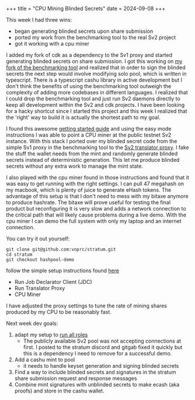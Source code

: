 +++
title = "CPU Mining Blinded Secrets"
date = 2024-09-08
+++

This week I had three wins:
- began generating blinded secrets upon share submission
- ported my work from the benchmarking tool to the real Sv2 project
- got it working with a cpu miner

I added my fork of cdk as a dependency to the Sv1 proxy and started generating blinded secrets on share submission. I got this working on [my fork of the benchmarking tool](https://github.com/vnprc/benchmarking-tool/tree/hashpool-demo) and realized that in order to sign the blinded secrets the next step would involve modifying solo pool, which is written in typescript. There is a typescript cashu library in active development but I don't think the benefits of using the benchmarking tool outweigh the complexity of adding more codebases in different languages. I realized that I could drop the benchmarking tool and just run Sv2 daemons directly to keep all development within the Sv2 and cdk projects. I have been looking for a hacky shortcut since I started this project and this week I realized that the 'right' way to build it is actually the shortest path to my goal.

I found this awesome [getting started guide](https://stratumprotocol.org/getting-started/) and using the easy mode instructions I was able to point a CPU miner at the public testnet Sv2 instance. With this stack I ported over my blinded secret code from the simple Sv1 proxy in the benchmarking tool to the [Sv2 translator proxy](https://github.com/vnprc/stratum/tree/hashpool-demo). I fake the stuff the wallet needs from the mint and randomly generate blinded secrets instead of deterministic generation. This let me produce blinded secrets without any extra work to manage the mint state.

I also played with the cpu miner found in those instructions and found that it was easy to get running with the right settings. I can pull 47 megahash on my macbook, which is plenty of juice to generate eHash tokens. The advantage of this setup is that I don't need to mess with my bitaxe anymore to produce hashrate. The bitaxe will prove useful for testing the final product but reconfiguring it is very slow and adds a network connection to the critical path that will likely cause problems during a live demo. With the cpu miner I can demo the full system with only my laptop and an internet connection.

You can try it out yourself:
```
git clone git@github.com:vnprc/stratum.git
cd stratum
git checkout hashpool-demo
```

follow the simple setup instructions found [here](https://stratumprotocol.org/getting-started/#run-job-declarator-client-jdc)
- Run Job Declarator Client (JDC)
- Run Translator Proxy
- CPU Miner

I have adjusted the proxy settings to tune the rate of mining shares produced by my CPU to be reasonably fast.

Next week dev goals:
1. adapt my setup to [run all roles](https://stratumprotocol.org/getting-started/#ii-getting-started---running-all-roles)
    - The publicly available Sv2 pool was not accepting connections at first. I posted to the stratum discord and gitgab fixed it quickly 
    but this is a dependency I need to remove for a successful demo.
2. Add a cashu mint to pool
    - it needs to handle keyset generation and signing blinded secrets
3. Find a way to include blinded secrets and signatures in the stratum share submission request and response messages
4. Combine mint signatures with unblinded secrets to make ecash (aka proofs) and store in the cashu wallet.
